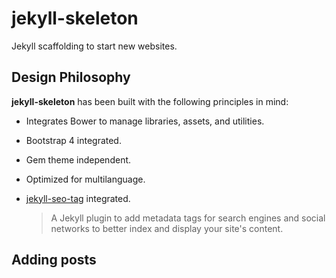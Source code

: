 # jekyll-skeleton

Jekyll scaffolding to start new websites.

## Design Philosophy

**jekyll-skeleton** has been built with the following principles in
mind:

- Integrates Bower to manage libraries, assets, and utilities.
- Bootstrap 4 integrated.
- Gem theme independent.
- Optimized for multilanguage.
- [jekyll-seo-tag](https://github.com/jekyll/jekyll-seo-tag)
  integrated.

    > A Jekyll plugin to add metadata tags for search engines and social networks to better index and display your site's content.

## Adding posts
